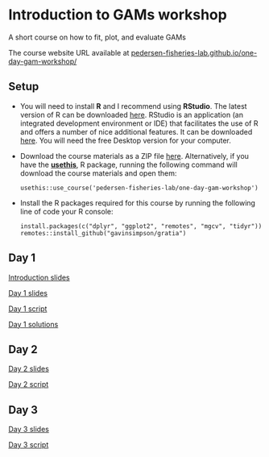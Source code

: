 # Introduction to GAMs workshop

A short course on how to fit, plot, and evaluate GAMs

The course website URL  available at [pedersen-fisheries-lab.github.io/one-day-gam-workshop/](https://pedersen-fisheries-lab.github.io/one-day-gam-workshop/)

## Setup

  - You will need to install **R** and I recommend using **RStudio**. The
    latest version of R can be downloaded
    [here](https://cran.r-project.org/mirrors.html). RStudio is an application
    (an integrated development environment or IDE) that facilitates the use of R
    and offers a number of nice additional features. It can be downloaded
    [here](https://www.rstudio.com/products/rstudio/download/). You will need
    the free Desktop version for your computer.

  - Download the course materials as a ZIP file
    [here](https://github.com/pedersen-fisheries-lab/one-day-gam-workshop/archive/main.zip).
    Alternatively, if you have the [**usethis**](), R package, running the
    following command will download the course materials and open them:

    ``` {.r}
    usethis::use_course('pedersen-fisheries-lab/one-day-gam-workshop')
    ```

  - Install the R packages required for this course by running the following
    line of code your R console:

    ``` {.r}
    install.packages(c("dplyr", "ggplot2", "remotes", "mgcv", "tidyr"))
    remotes::install_github("gavinsimpson/gratia")
    ```
    
## Day 1


[Introduction slides](slides/00-Course-intro.html)

[Day 1 slides](slides/01-1D-smoothing.html)

[Day 1 script](scripts/01-intro-to-gams.R)

[Day 1 solutions](scripts/01-intro-to-gams-solutions.R)



## Day 2

[Day 2 slides](slides/02-extending-gams.html)

[Day 2 script](scripts/02-extending-gams.R)




## Day 3


[Day 3 slides](slides/03-predictions-and-model-checking.html)

[Day 3 script](scripts/03-predictions-and-model-checking.R)



